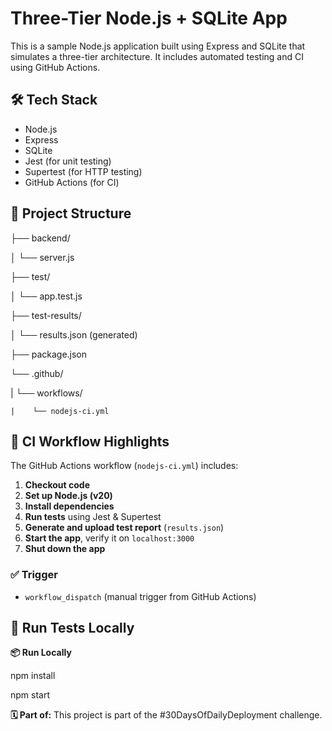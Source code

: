 # Three-Tier Node.js + SQLite App

This is a sample Node.js application built using Express and SQLite that simulates a three-tier architecture. It includes automated testing and CI using GitHub Actions.

## 🛠️ Tech Stack

- Node.js
- Express
- SQLite
- Jest (for unit testing)
- Supertest (for HTTP testing)
- GitHub Actions (for CI)

## 🚀 Project Structure


├── backend/

│ └── server.js

├── test/

│ └── app.test.js

├── test-results/

│ └── results.json (generated)

├── package.json

└── .github/

|   └── workflows/
    
    |    └── nodejs-ci.yml


## 🔁 CI Workflow Highlights

The GitHub Actions workflow (`nodejs-ci.yml`) includes:

1. **Checkout code**
2. **Set up Node.js (v20)**
3. **Install dependencies**
4. **Run tests** using Jest & Supertest
5. **Generate and upload test report** (`results.json`)
6. **Start the app**, verify it on `localhost:3000`
7. **Shut down the app**

### ✅ Trigger

- `workflow_dispatch` (manual trigger from GitHub Actions)

## 🧪 Run Tests Locally

**📦 Run Locally**

npm install

npm start

**🗓️ Part of:**
This project is part of the #30DaysOfDailyDeployment challenge.



